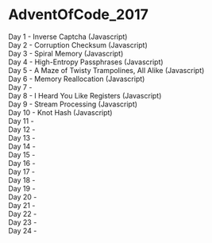 # AdventOfCode_2017
Day 1 - Inverse Captcha (Javascript)<br />
Day 2 - Corruption Checksum (Javascript)<br />
Day 3 - Spiral Memory (Javascript)<br />
Day 4 - High-Entropy Passphrases (Javascript)<br />
Day 5 - A Maze of Twisty Trampolines, All Alike (Javascript)<br />
Day 6 - Memory Reallocation (Javascript)<br />
Day 7 - <br />
Day 8 - I Heard You Like Registers (Javascript)<br />
Day 9 - Stream Processing (Javascript)<br />
Day 10 - Knot Hash (Javascript)<br />
Day 11 - <br />
Day 12 - <br />
Day 13 - <br />
Day 14 - <br />
Day 15 - <br />
Day 16 - <br />
Day 17 - <br />
Day 18 - <br />
Day 19 - <br />
Day 20 - <br />
Day 21 - <br />
Day 22 - <br />
Day 23 - <br />
Day 24 - <br />
